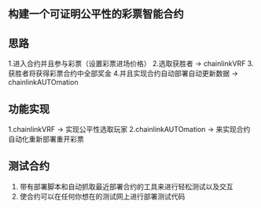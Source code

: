 ## 构建一个可证明公平性的彩票智能合约

## 思路

1.进入合约并且参与彩票（设置彩票进场价格）
2.选取获胜者 -> chainlinkVRF 
3.获胜者将获得彩票合约中全部奖金 
4.并且实现合约自动部署自动更新数据 -> chainlinkAUTOmation

## 功能实现

1.chainlinkVRF -> 实现公平性选取玩家
2.chainlinkAUTOmation -> 来实现合约自动化重新部署重开彩票

## 测试合约

1. 带有部署脚本和自动抓取最近部署合约的工具来进行轻松测试以及交互
2. 使合约可以在任何你想在的测试网上进行部署测试代码 
